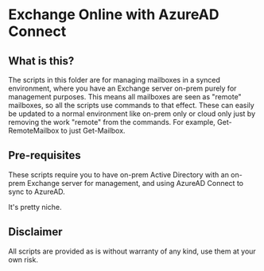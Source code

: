 # Exchange Online with AzureAD Connect

## What is this?

The scripts in this folder are for managing mailboxes in a synced environment, where you have an Exchange server on-prem purely for management purposes. This means all mailboxes are seen as "remote" mailboxes, so all the scripts use commands to that effect. These can easily be updated to a normal environment like on-prem only or cloud only just by removing the work "remote" from the commands. For example, Get-RemoteMailbox to just Get-Mailbox.

## Pre-requisites

These scripts require you to have on-prem Active Directory with an on-prem Exchange server for management, and using AzureAD Connect to sync to AzureAD.

It's pretty niche.

## Disclaimer

All scripts are provided as is without warranty of any kind, use them at your own risk.
